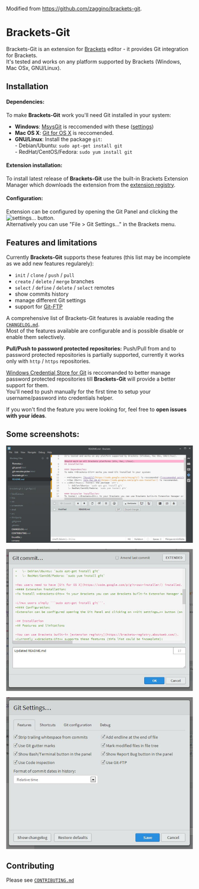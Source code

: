 Modified from https://github.com/zaggino/brackets-git.

# Brackets-Git

Brackets-Git is an extension for [Brackets](http://brackets.io/) editor - it provides Git integration for Brackets.  
It's tested and works on any platform supported by Brackets (Windows, Mac OSx, GNU/Linux).

## Installation

#### Dependencies:
To make **Brackets-Git** work you'll need Git installed in your system:

- **Windows**: [MsysGit](https://code.google.com/p/msysgit/) is reccomended with these ([settings](https://raw.github.com/zaggino/brackets-git/master/screenshots/gitInstall.png))
- **Mac OS X**: [Git for OS X](https://code.google.com/p/git-osx-installer/) is reccomended.
- **GNU/Linux**: Install the package `git`:  
   \- Debian/Ubuntu: `sudo apt-get install git`  
   \- RedHat/CentOS/Fedora: `sudo yum install git`

#### Extension installation:
To install latest release of **Brackets-Git** use the built-in Brackets Extension Manager which downloads the extension from the [extension registry](https://brackets-registry.aboutweb.com/).

#### Configuration:
Extension can be configured by opening the Git Panel and clicking the ![settings...][settingsIcon] button.  
Alternatively you can use "File > Git Settings..." in the Brackets menu.

## Features and limitations

Currently **Brackets-Git** supports these features (this list may be incomplete as we add new features regularely):

- `init` / `clone` / `push` / `pull`
- `create` / `delete` / `merge` branches
- `select` / `define` / `delete` / `select` remotes
- show commits history
- manage different Git settings
- support for [Git-FTP](http://git-ftp.github.io/git-ftp/)

A comprehensive list of Brackets-Git features is avaiable reading the [`CHANGELOG.md`](CHANGELOG.md).  
Most of the features available are configurable and is possible disable or enable them selectively.

**Pull/Push to password protected repositories:**
Push/Pull from and to password protected repositories is partially supported, currently it works only with `http` / `https` repositories.

[Windows Credential Store for Git](http://gitcredentialstore.codeplex.com/) is reccomanded to better manage password protected repositories till **Brackets-Git** will provide a better support for them.  
You'll need to push manually for the first time to setup your username/password into credentials helper.

If you won't find the feature you were looking for, feel free to **open issues with your ideas**.

## Some screenshots:

![main](screenshots/main.jpg)

![commit dialog](screenshots/commitDialog.jpg)

![settings dialog](screenshots/settingsDialog.jpg)

## Contributing

Please see [`CONTRIBUTING.md`](CONTRIBUTING.md)


[settingsIcon]: https://cloud.githubusercontent.com/assets/5382443/2535525/c0e254b0-b58f-11e3-9be3-9024641e5a2a.png
